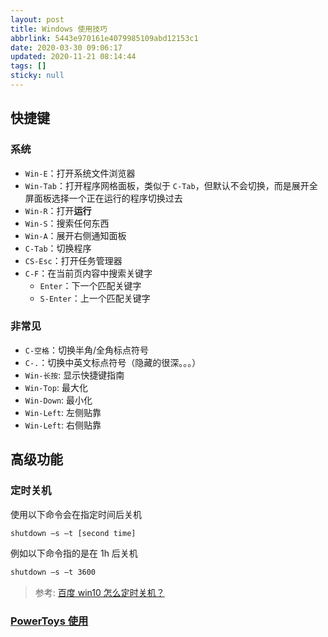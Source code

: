 ```yaml
---
layout: post
title: Windows 使用技巧
abbrlink: 5443e970161e4079985109abd12153c1
date: 2020-03-30 09:06:17
updated: 2020-11-21 08:14:44
tags: []
sticky: null
---
```


## 快捷键

### 系统

- `Win-E`：打开系统文件浏览器
- `Win-Tab`：打开程序网格面板，类似于 `C-Tab`，但默认不会切换，而是展开全屏面板选择一个正在运行的程序切换过去
- `Win-R`：打开**运行**
- `Win-S`：搜索任何东西
- `Win-A`：展开右侧通知面板
- `C-Tab`：切换程序
- `CS-Esc`：打开任务管理器
- `C-F`：在当前页内容中搜索关键字
  - `Enter`：下一个匹配关键字
  - `S-Enter`：上一个匹配关键字

### 非常见

- `C-空格`：切换半角/全角标点符号
- `C-.`：切换中英文标点符号（隐藏的很深。。。）
- `Win-长按`: 显示快捷键指南
- `Win-Top`: 最大化
- `Win-Down`: 最小化
- `Win-Left`: 左侧贴靠
- `Win-Left`: 右侧贴靠

## 高级功能

### 定时关机

使用以下命令会在指定时间后关机

```sh
shutdown –s –t [second time]
```

例如以下命令指的是在 1h 后关机

```sh
shutdown –s –t 3600
```

> 参考: [百度 win10 怎么定时关机？](https://jingyan.baidu.com/article/93f9803f06bb90e0e46f55ec.html)

### [PowerToys 使用](/p/0bfcb8d2846a4c37ad37d7f0f7ff709a)
